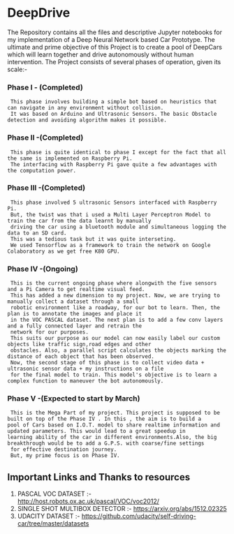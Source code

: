 # DeepDrive
The Repository contains all the files and descriptive Jupyter notebooks for my implementation of a Deep Neural Network based Car Prototype.
The ultimate and prime objective of this Project is to create a pool of DeepCars which will learn together and drive autonomously without human intervention.
The Project consists of several phases of operation, given its scale:-


   ### Phase I - (Completed)
     This phase involves building a simple bot based on heuristics that can navigate in any environment without collision.
     It was based on Arduino and Ultrasonic Sensors. The basic Obstacle detection and avoiding algorithm makes it possible.
     
   ### Phase II -(Completed)
     This phase is quite identical to phase I except for the fact that all the same is implemented on Raspberry Pi. 
     The interfacing with Raspberry Pi gave quite a few advantages with the computation power.
     
   ### Phase III -(Completed)
     This phase involved 5 ultrasonic Sensors interfaced with Raspberry Pi. 
     But, the twist was that i used a Multi Layer Perceptron Model to train the car from the data learnt by manually 
     driving the car using a bluetooth module and simultaneous logging the data to an SD card. 
     This was a tedious task but it was quite interseting.
     We used Tensorflow as a framework to train the network on Google Colaboratory as we get free K80 GPU. 
     
   ### Phase IV -(Ongoing) 
     This is the current ongoing phase where alongwith the five sensors and a Pi Camera to get realtime visual feed.
     This has added a new dimension to my project. Now, we are trying to manually collect a dataset through a small
     robotic environment like a roadway, for our bot to learn. Then, the plan is to annotate the images and place it
     in the VOC PASCAL dataset. The next plan is to add a few conv layers and a fully connected layer and retrain the 
     network for our purposes.
     This suits our purpose as our model can now easily label our custom objects like traffic sign,road edges and other
     obstacles. Also, a parallel script calculates the objects marking the distance of each object that has been observed.
     Now, the second stage of this phase is to collect video data + ultrasonic sensor data + my instructions on a file
     for the final model to train. This model's objective is to learn a complex function to maneuver the bot autonomously.    
     
   ### Phase V -(Expected to start by March) 
     This is the Mega Part of my project. This project is supposed to be built on top of the Phase IV . In this , the aim is to build a      pool of Cars based on I.O.T. model to share realtime information and updated parameters. This would lead to a great speedup in          learning ability of the car in different environments.Also, the big breakthrough would be to add a G.P.S. with coarse/fine settings 
     for effective destination journey.
     But, my prime focus is on Phase IV.
     
     
     
## Important Links and Thanks to resources
1) PASCAL VOC DATASET   :-  http://host.robots.ox.ac.uk/pascal/VOC/voc2012/
2) SINGLE SHOT MULTIBOX DETECTOR  :- https://arxiv.org/abs/1512.02325
3) UDACITY DATASET :- https://github.com/udacity/self-driving-car/tree/master/datasets
     
    
